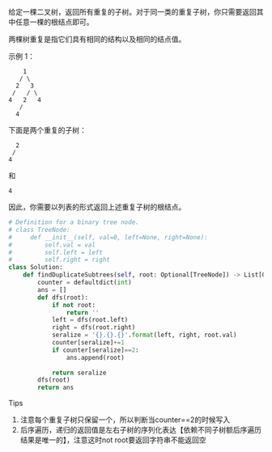 给定一棵二叉树，返回所有重复的子树。对于同一类的重复子树，你只需要返回其中任意一棵的根结点即可。

两棵树重复是指它们具有相同的结构以及相同的结点值。

示例 1：

        1
       / \
      2   3
     /   / \
    4   2   4
       /
      4

下面是两个重复的子树：

      2
     /
    4

和

    4

因此，你需要以列表的形式返回上述重复子树的根结点。





```python
# Definition for a binary tree node.
# class TreeNode:
#     def __init__(self, val=0, left=None, right=None):
#         self.val = val
#         self.left = left
#         self.right = right
class Solution:
    def findDuplicateSubtrees(self, root: Optional[TreeNode]) -> List[Optional[TreeNode]]:
        counter = defaultdict(int)
        ans = [] 
        def dfs(root):
            if not root:
                return ''
            left = dfs(root.left)
            right = dfs(root.right)
            seralize = '{}.{}.{}'.format(left, right, root.val)
            counter[seralize]+=1 
            if counter[seralize]==2:
                ans.append(root)
            
            return seralize 
        dfs(root)
        return ans 
```



Tips

1. 注意每个重复子树只保留一个，所以判断当counter==2的时候写入
2. 后序遍历，递归的返回值是左右子树的序列化表达【依赖不同子树额后序遍历结果是唯一的】，注意这时not root要返回字符串不能返回空